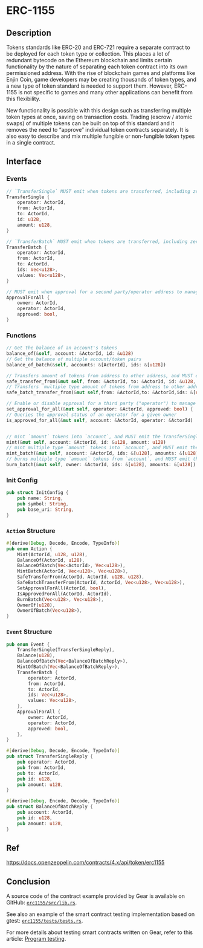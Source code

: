 # ERC-1155

## Description

Tokens standards like ERC-20 and ERC-721 require a separate contract to be deployed for each token type or collection. This places a lot of redundant bytecode on the Ethereum blockchain and limits certain functionality by the nature of separating each token contract into its own permissioned address. With the rise of blockchain games and platforms like Enjin Coin, game developers may be creating thousands of token types, and a new type of token standard is needed to support them. However, ERC-1155 is not specific to games and many other applications can benefit from this flexibility.

New functionality is possible with this design such as transferring multiple token types at once, saving on transaction costs. Trading (escrow / atomic swaps) of multiple tokens can be built on top of this standard and it removes the need to “approve” individual token contracts separately. It is also easy to describe and mix multiple fungible or non-fungible token types in a single contract.

## Interface

### Events

```rust
// `TransferSingle` MUST emit when tokens are transferred, including zero value transfers as well as minting or burning
TransferSingle {
    operator: ActorId,
    from: ActorId,
    to: ActorId,
    id: u128,
    amount: u128,
}

// `TransferBatch` MUST emit when tokens are transferred, including zero value transfers as well as minting or burning
TransferBatch {
    operator: ActorId,
    from: ActorId,
    to: ActorId,
    ids: Vec<u128>,
    values: Vec<u128>,
}

// MUST emit when approval for a second party/operator address to manage all tokens for an owner address is enabled or disabled (absence of an event assumes disabled)
ApprovalForAll {
    owner: ActorId,
    operator: ActorId,
    approved: bool,
}
```

### Functions

```rust
// Get the balance of an account's tokens
balance_of(&self, account: &ActorId, id: &u128)
// Get the balance of multiple account/token pairs
balance_of_batch(&self, accounts: &[ActorId], ids: &[u128])

// Transfers amount of tokens from address to other address, and MUST emit the TransferSingle event
safe_transfer_from(&mut self, from: &ActorId, to: &ActorId, id: &u128, amount: u128)
// Transfers  multiple type amount of tokens from address to other address, and MUST emit the TransferBatch event
safe_batch_transfer_from(&mut self,from: &ActorId,to: &ActorId,ids: &[u128],amounts: &[u128])

// Enable or disable approval for a third party ("operator") to manage all of the caller's tokens, and MUST emit the ApprovalForAll event
set_approval_for_all(&mut self, operator: &ActorId, approved: bool) {
// Queries the approval status of an operator for a given owner
is_approved_for_all(&mut self, account: &ActorId, operator: &ActorId)


// mint `amount` tokens into `account`, and MUST emit the TransferSingle event
mint(&mut self, account: &ActorId, id: &u128, amount: u128)
// mint multiple type `amount` tokens into `account`, and MUST emit the TransferBatch event
mint_batch(&mut self, account: &ActorId, ids: &[u128], amounts: &[u128])
// burns multiple type `amount` tokens from `account`, and MUST emit the TransferBatch event
burn_batch(&mut self, owner: &ActorId, ids: &[u128], amounts: &[u128])
```

### Init Config

```rust
pub struct InitConfig {
    pub name: String,
    pub symbol: String,
    pub base_uri: String,
}
```

### `Action` Structure

```rust
#[derive(Debug, Decode, Encode, TypeInfo)]
pub enum Action {
    Mint(ActorId, u128, u128),
    BalanceOf(ActorId, u128),
    BalanceOfBatch(Vec<ActorId>, Vec<u128>),
    MintBatch(ActorId, Vec<u128>, Vec<u128>),
    SafeTransferFrom(ActorId, ActorId, u128, u128),
    SafeBatchTransferFrom(ActorId, ActorId, Vec<u128>, Vec<u128>),
    SetApprovalForAll(ActorId, bool),
    IsApprovedForAll(ActorId, ActorId),
    BurnBatch(Vec<u128>, Vec<u128>),
    OwnerOf(u128),
    OwnerOfBatch(Vec<u128>),
}
```

### `Event` Structure

```rust
pub enum Event {
    TransferSingle(TransferSingleReply),
    Balance(u128),
    BalanceOfBatch(Vec<BalanceOfBatchReply>),
    MintOfBatch(Vec<BalanceOfBatchReply>),
    TransferBatch {
        operator: ActorId,
        from: ActorId,
        to: ActorId,
        ids: Vec<u128>,
        values: Vec<u128>,
    },
    ApprovalForAll {
        owner: ActorId,
        operator: ActorId,
        approved: bool,
    },
}

#[derive(Debug, Decode, Encode, TypeInfo)]
pub struct TransferSingleReply {
    pub operator: ActorId,
    pub from: ActorId,
    pub to: ActorId,
    pub id: u128,
    pub amount: u128,
}

#[derive(Debug, Encode, Decode, TypeInfo)]
pub struct BalanceOfBatchReply {
    pub account: ActorId,
    pub id: u128,
    pub amount: u128,
}
```


## Ref

https://docs.openzeppelin.com/contracts/4.x/api/token/erc1155

## Conclusion

A source code of the contract example provided by Gear is available on GitHub: [`erc1155/src/lib.rs`](https://github.com/gear-tech/apps/blob/erc1155/erc1155/src/lib.rs).

See also an example of the smart contract testing implementation based on gtest: [`erc1155/tests/tests.rs`](https://github.com/gear-tech/apps/blob/erc1155/erc1155/tests/tests.rs).

For more details about testing smart contracts written on Gear, refer to this article: [Program testing](https://wiki.gear-tech.io/developing-contracts/testing).
